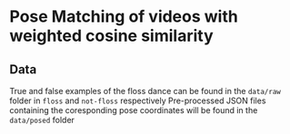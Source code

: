 # Pose Matching of videos with weighted cosine similarity

## Data
True and false examples of the floss dance can be found in the `data/raw` folder in `floss` and `not-floss` respectively
Pre-processed JSON files containing the coresponding pose coordinates will be found in the `data/posed` folder